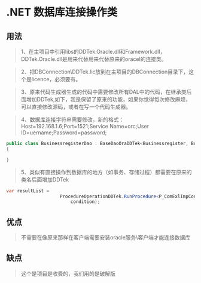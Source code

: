 # .NET 数据库连接操作类
## 用法
>1、在主项目中引用libs的DDTek.Oracle.dll和Framework.dll，DDTek.Oracle.dll是用来代替用来代替原来的oracel的连接类。

>2、把DBConnection\DDTek.lic放到在主项目的DBConnection目录下，这个是licence，必须要有。

>3、原来代码生成器生成的代码中需要修改所有DAL中的代码，在继承类后面增加DDTek,如下，我是保留了原来的功能，如果你觉得每次修改麻烦，可以直接修改源码，或者在写一个代码生成器。

>4、数据库连接字符串需要修改，新的格式：Host=192.168.1.6;Port=1521;Service Name=orc;User ID=uername;Password=password;
```C#
public class BusinessregisterDao : BaseDaoOraDDTek<Businessregister, BusinessregisterCollection>
{

}
```

>5、类似有直接操作到数据库的地方（如事务、存储过程）都需要在原来的类名后面增加DDTek
```C#
var resultList =
                    ProcedureOperationDDTek.RunProcedure<P_ComExlImpCondition, P_ComExlImpResult>(
                        condition);
```

## 优点
>不需要在像原来那样在客户端需要安装oracle服务\客户端才能连接数据库

## 缺点
>这个是项目是收费的，我们用的是破解版

